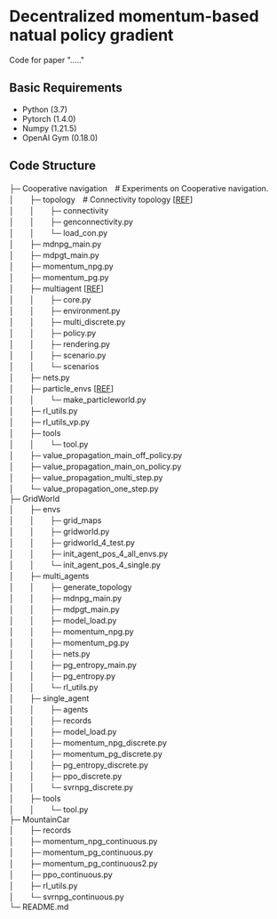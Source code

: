 # Decentralized momentum-based natual policy gradient
Code for paper "....."

## Basic Requirements
* Python (3.7)
* Pytorch (1.4.0)
* Numpy (1.21.5)
* OpenAI Gym (0.18.0)
  

## Code Structure

├─ Cooperative navigation　# Experiments on Cooperative navigation.  
│　　├─ topology　# Connectivity topology [[REF](https://github.com/xylee95/MD-PGT)]  
│　　│　　├─ connectivity  
│　　│　　├─ genconnectivity.py  
│　　│　　└─ load_con.py  
│　　├─ mdnpg_main.py  
│　　├─ mdpgt_main.py  
│　　├─ momentum_npg.py  
│　　├─ momentum_pg.py  
│　　├─ multiagent [[REF](https://github.com/openai/multiagent-particle-envs)]   
│　　│　　├─ core.py  
│　　│　　├─ environment.py  
│　　│　　├─ multi_discrete.py  
│　　│　　├─ policy.py  
│　　│　　├─ rendering.py  
│　　│　　├─ scenario.py  
│　　│　　└─ scenarios  
│　　├─ nets.py  
│　　├─ particle_envs [[REF](https://github.com/openai/multiagent-particle-envs)]  
│　　│　　└─ make_particleworld.py  
│　　├─ rl_utils.py  
│　　├─ rl_utils_vp.py  
│　　├─ tools  
│　　│　　└─ tool.py  
│　　├─ value_propagation_main_off_policy.py  
│　　├─ value_propagation_main_on_policy.py  
│　　├─ value_propagation_multi_step.py  
│　　└─ value_propagation_one_step.py  
├─ GridWorld  
│　　├─ envs  
│　　│　　├─ grid_maps  
│　　│　　├─ gridworld.py  
│　　│　　├─ gridworld_4_test.py  
│　　│　　├─ init_agent_pos_4_all_envs.py  
│　　│　　└─ init_agent_pos_4_single.py  
│　　├─ multi_agents  
│　　│　　├─ generate_topology  
│　　│　　├─ mdnpg_main.py  
│　　│　　├─ mdpgt_main.py  
│　　│　　├─ model_load.py  
│　　│　　├─ momentum_npg.py  
│　　│　　├─ momentum_pg.py  
│　　│　　├─ nets.py  
│　　│　　├─ pg_entropy_main.py  
│　　│　　├─ pg_entropy.py  
│　　│　　└─ rl_utils.py  
│　　├─ single_agent  
│　　│　　├─ agents  
│　　│　　├─ records  
│　　│　　├─ model_load.py  
│　　│　　├─ momentum_npg_discrete.py  
│　　│　　├─ momentum_pg_discrete.py  
│　　│　　├─ pg_entropy_discrete.py  
│　　│　　├─ ppo_discrete.py  
│　　│　　└─ svrnpg_discrete.py  
│　　├─ tools  
│　　│　　└─ tool.py  
├─ MountainCar  
│　　├─ records    
│　　├─ momentum_npg_continuous.py  
│　　├─ momentum_pg_continuous.py  
│　　├─ momentum_pg_continuous2.py  
│　　├─ ppo_continuous.py  
│　　├─ rl_utils.py  
│　　└─ svrnpg_continuous.py  
└─ README.md


